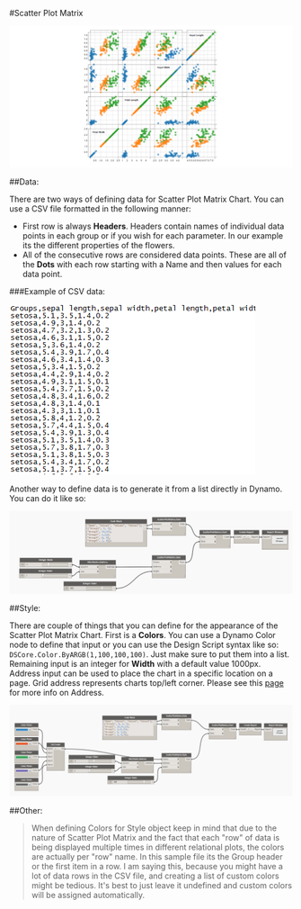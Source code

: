 #Scatter Plot Matrix

![](scatterPlotMatrix/scatterPlotMatrixChart.PNG)

##Data:

There are two ways of defining data for Scatter Plot Matrix Chart. You can use a CSV file formatted in the following manner: 

* First row is always <b>Headers</b>. Headers contain names of individual data points in each group or if you wish for each parameter. In our example its the different properties of the flowers.
* All of the consecutive rows are considered data points. These are all of the <b>Dots</b> with each row starting with a Name and then values for each data point. 

###Example of CSV data:

![](scatterPlotMatrix/scatterPlotMatrixDataSample.PNG)

Another way to define data is to generate it from a list directly in Dynamo. You can do it like so: 

![](scatterPlotMatrix/scatterPlotMatrixChartData.PNG)

##Style:

There are couple of things that you can define for the appearance of the Scatter Plot Matrix Chart. First is a <b>Colors</b>. You can use a Dynamo Color node to define that input or you can use the Design Script syntax like so: `DSCore.Color.ByARGB(1,100,100,100)`. Just make sure to put them into a list. Remaining input is an integer for <b>Width</b> with a default value 1000px. Address input can be used to place the chart in a specific location on a page. Grid address represents charts top/left corner. Please see this [page](address.md) for more info on Address. 

![](scatterPlotMatrix/scatterPlotMatrixChartStyle.PNG)

##Other:

<blockquote>
When defining Colors for Style object keep in mind that due to the nature of Scatter Plot Matrix and the fact that each "row" of data is being displayed multiple times in different relational plots, the colors are actually per "row" name. In this sample file its the Group header or the first item in a row. I am saying this, because you might have a lot of data rows in the CSV file, and creating a list of custom colors might be tedious. It's best to just leave it undefined and custom colors will be assigned automatically.
</blockquote>
